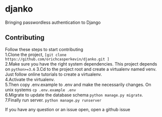 # djanko
Bringing passwordless authentication to Django

## Contributing

Follow these steps to start contributing  
1.Clone the project, `[git clone https://github.com/orichcasperkevin/djanko.git ]`  
2.Make sure you have the right system dependencies. This project depends on `python>=3.6`
3.Cd to the project root and create a virtualenv named venv. Just follow online tutorials to create a virtualenv.    
4.Activate the virtualenv.  
5.Then copy .env.example to .env and make the necessarily changes. On unix systems `cp .env.example .env`  
6.Migrate to update the database schema `python manage.py migrate`.   
7.Finally run server. `python manage.py runserver`  

If you have any question or an issue open, open a github issue
